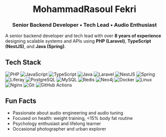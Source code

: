 <h1 align="center">MohammadRasoul Fekri</h1>
<h3 align="center">Senior Backend Developer • Tech Lead • Audio Enthusiast</h3>

A senior backend developer and tech lead with over **8 years of experience** designing scalable systems and APIs using **PHP (Laravel)**, **TypeScript (NestJS)**, and **Java (Spring)**.

## Tech Stack


![PHP](https://img.shields.io/badge/PHP-555?style=flat&logo=php&logoColor=white)
![JavaScript](https://img.shields.io/badge/JavaScript-555?style=flat&logo=javascript&logoColor=white)
![TypeScript](https://img.shields.io/badge/TypeScript-555?style=flat&logo=typescript&logoColor=white)
![Java](https://img.shields.io/badge/Java-555?style=flat&logo=openjdk&logoColor=white)
![Laravel](https://img.shields.io/badge/Laravel-555?style=flat&logo=laravel&logoColor=white)
![NestJS](https://img.shields.io/badge/NestJS-555?style=flat&logo=nestjs&logoColor=white)
![Spring](https://img.shields.io/badge/Spring-555?style=flat&logo=spring&logoColor=white)
![Liferay](https://img.shields.io/badge/Liferay-555?style=flat&logo=liferay&logoColor=white)
![PostgreSQL](https://img.shields.io/badge/PostgreSQL-555?style=flat&logo=postgresql&logoColor=white)
![MySQL](https://img.shields.io/badge/MySQL-555?style=flat&logo=mysql&logoColor=white)
![Redis](https://img.shields.io/badge/Redis-555?style=flat&logo=redis&logoColor=white)
![Neo4j](https://img.shields.io/badge/Neo4j-555?style=flat&logo=neo4j&logoColor=white)
![Docker](https://img.shields.io/badge/Docker-555?style=flat&logo=docker&logoColor=white)
![Linux](https://img.shields.io/badge/Linux-555?style=flat&logo=linux&logoColor=white)
![Nginx](https://img.shields.io/badge/Nginx-555?style=flat&logo=nginx&logoColor=white)
![Git](https://img.shields.io/badge/Git-555?style=flat&logo=git&logoColor=white)
![GitHub Actions](https://img.shields.io/badge/GitHub_Actions-555?style=flat&logo=githubactions&logoColor=white)



## Fun Facts

- Passionate about audio engineering and audio tuning
- Focused on health: weight training, <15% body fat routine
- Psychology enthusiast and lifelong learner
- Occasional photographer and urban explorer

